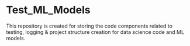 # Test_ML_Models
This repository is created for storing the code components related to testing, logging & project structure creation for data science code and ML models.
